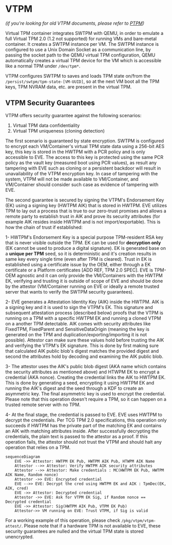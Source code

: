 # VTPM

*(if you're looking for old VTPM documents, please refer to [PTPM](docs/PTPM.md))*

Virtual TPM container integrates SWTPM with QEMU, in order to emulate a full Virtual TPM 2.0 (1.2 not supported) for running VMs and bare-metal container. It creates a SWTPM instance per VM. The SWTPM instance is configured to use a Unix Domain Socket as a communication line, by passing the socket path to the QEMU virtual TPM configuration, QEMU automatically creates a virtual TPM device for the VM which is accessible like a normal TPM under `/dev/tpm*`.

VTPM configures SWTPM to saves and loads TPM state on/from the `/persist/swtpm/tpm-state-[VM-UUID]`, so at the next VM boot all the TPM keys, TPM NVRAM data, etc. are present in the virtual TPM.

## VTPM Security Guarantees

VTPM offers security guarantee against the following scenarios:

1. Virtual TPM data confidentiality
2. Virtual TPM uniqueness (cloning detection)

The first scenario is guaranteed by state encryption. SWTPM is configured to encrypt each VM/Container's virtual TPM state data using a 256-bit AES key, this key is stored in the HWTPM with a PCR policy and is only accessible to EVE. The access to this key is protected using the same PCR policy as the vault key (measured boot using PCR values), as result any tampering with EVE such as cloning or a persistent backdoor will result in unavailability of the VTPM encryption key. In case of tampering with the system, VTPM will not be made available to VM/Container, and VM/Container should consider such case as evidence of tampering with EVE.

The second guarantee is secured by signing the VTPM's Endorsement Key (EK) using a signing key (HWTPM AIK) that is stored in HWTPM. EVE utilizes TPM to lay out a process that is true to our zero-trust promises and allows a remote party to establish trust in AIK and prove its security attributes (for example AIK resides inside HWTPM and is not import/exportable). This is how the chain of trust if established:

1- HWTPM's Endorsement Key is a special purpose TPM-resident RSA key that is never visible outside the TPM. EK can be used for **decryption only** (EK cannot be used to produce a digital signature). EK is generated base on a **unique per TPM** seed, so it is deterministic and it's creation results in same key every single time (even after TPM is cleared). Trust in EK is established using a certificate issue by the OEM, either through a EK certificate or a Platform
certificates [ADD REF, TPM 2.0 SPEC]. EVE is TPM-OEM agnostic and it can only provide the VM/Containers with the HWTPM EK, verifying and trusting it is outside of scope of EVE and should be done by the attestor (VM/Container running on EVE or ideally a remote trusted server that wants to verify the SWTPM security guarantees).

2- EVE generates a Attestation Identity Key (AIK) inside the HWTPM. AIK is a signing key and it is used to sign the VTPM's EK. This signature and subsequent attestation process (described below) proofs that the VTPM is running on a TPM with a specific HWTPM EK and running a cloned VTPM on a another TPM detectable. AIK comes with security attributes like FixedTPM, FixedParent and SensitiveDataOrigin (meaning the key is generated on the TPM and duplication/exporting/importing it is not possible). Attestor can make sure these values hold before trusting the AIK and verifying the VTPM's EK signature. This is done by first making sure that calculated AIK public blob's digest matches the provided digest and second the attributes hold by decoding and examining the AIK public blob.

3- The attestor uses the AIK's public blob digest (AKA name which contains the security attributes as mentioned above) and HTWPM EK to encrypt a credential (AKA nonce). Creating the credential links the AIK to HWTPM EK. This is done by generating a seed, encrypting it using HWTPM EK and running the AIK's digest and the seed through a KDF to create an asymmetric key. The final asymmetric key is used to encrypt the credential. Please note that this operation doesn't require a TPM, so it can happen on a trusted remote server with no TPM.

4- At the final stage, the credential is passed to EVE. EVE uses HWTPM to decrypt the credentials. Per TCG TPM 2.0 specifications, this operation only succeeds if HWTPM has the private part of the matching EK and contains an AIK with matching attributes inside. After successfully decrypting the credentials, the plain text is passed to the attestor as a proof. If this operation fails, the attestor should not trust the VTPM and should halt any operation that relies on a TPM.

```mermaid
sequenceDiagram
    EVE ->> Attestor: HWTPM EK Pub, HWTPM AIK Pub, HTWPM AIK Name
    Attestor -->> Attestor: Verify HWTPM AIK security attributes
    Attestor -->> Attestor: Make credentials : MC(HWTPM EK Pub, HWTPM AIK Name, Random nonce)
    Attestor ->> EVE: Encrypted credential
    EVE -->> EVE: Decrypt the cred using HWTPM EK and AIK : TpmDec(EK, AIK, cred)
    EVE ->> Attestor: Decrypted credential
    Attestor ->> EVE: Ask for VTPM EK Sig, if Random nonce == Decrypted credential
    EVE ->> Attestor: Sig(HWTPM AIK Pub, VTPM EK Pub)
    Attestor->> VM running on EVE: Trust VTPM, if Sig is valid

```

For a working example of this operation, please check `/pkg/vtpm/vtpm-attest/`. Please note that if a hardware TPM is not available to EVE, these security guarantees are nulled and the virtual TPM state is stored unencrypted.
